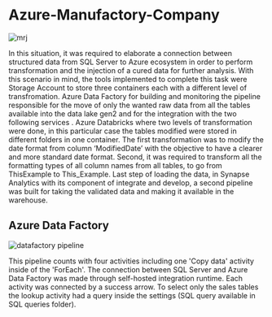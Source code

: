 # Azure-Manufactory-Company

![mrj](https://github.com/anezm12/Azure-Manufactory-Company/assets/101163640/3ff07e8b-eea3-4328-91b3-04d3a862bab4)


In this situation, it was required to elaborate a connection between structured data from SQL Server to Azure ecosystem in order to perform transformation and the injection of a cured data for further analysis. With this scenario in mind, the tools implemented to complete this task were Storage Account to store three containers each with a different level of transfromation. Azure Data Factory for building and monitoring the pipeline responsible for the move of only the wanted raw data from all the tables available into the data lake gen2 and for the integration with the two following services . Azure Databricks where two levels of transformation were done, in this particular case the tables modified were stored in different folders in one container. The first transformation was to modify the date format from column ‘ModifiedDate’  with the objective to have a clearer and more standard date format. Second, it was required to transform all the formatting types of all column names from all tables, to go from ThisExample to This_Example. Last step of loading the data, in Synapse Analytics with its component of integrate and develop, a second pipeline was built for taking the validated data and making it available in the warehouse. 


## Azure Data Factory

![datafactory pipeline](https://github.com/anezm12/Azure-Manufactory-Company/assets/101163640/ea7069ce-29bc-437c-b94f-3b46daba138c)

This pipeline counts with four activities including one 'Copy data' activity inside of the 'ForEach'. The connection between SQL Server and Azure Data Factory was made through self-hosted integration runtime. Each activity was connected by a success arrow. To select only the sales tables the lookup activity had a query inside the settings (SQL query available in SQL queries folder).  
